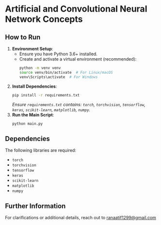# Artificial and Convolutional Neural Network Concepts

## How to Run

1.  **Environment Setup**:
    *   Ensure you have Python 3.6+ installed.
    *   Create and activate a virtual environment (recommended):
        ```bash
        python -m venv venv
        source venv/bin/activate  # For Linux/macOS
        venv\Scripts\activate  # For Windows
        ```
2.  **Install Dependencies**:
    ```bash
    pip install -r requirements.txt
    ```
     *Ensure `requirements.txt` contains: `torch`, `torchvision`, `tensorflow`, `keras`, `scikit-learn`, `matplotlib`, `numpy`.*
3.  **Run the Main Script**:
    ```bash
    python main.py
    ```
## Dependencies

The following libraries are required:
* `torch`
* `torchvision`
* `tensorflow`
* `keras`
* `scikit-learn`
* `matplotlib`
* `numpy`

## Further Information

For clarifications or additional details, reach out to ranaatif1299@gmail.com
